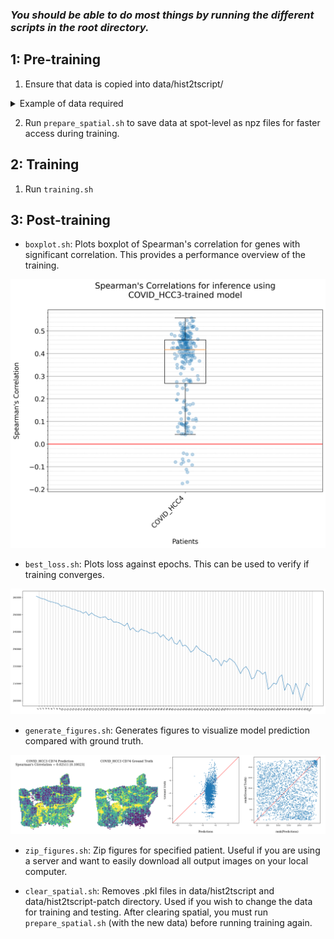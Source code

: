 ### *You should be able to do most things by running the different scripts in the root directory.*

1: Pre-training
---------------

1. Ensure that data is copied into data/hist2tscript/
<details>
    <summary> Example of data required </summary>

    Requirements: 3 CSV/TSV files (compressed as gz) + HnE image. Using example of HCC1 (coded as BC30001, replicate C1):

    CSV/TSV files:
    --------------
        1. BC30001_C1_Coords.tsv.gz 
        2. BC30001_C1_stdata.tsv.gz
        3. spots_BC30001_C1.csv.gz

    HnE image:
    ----------
        [CASE 1] Using lower-res TIF file (around 4000px*4000px)

        If using lower-res TIF file , TIF image can be loaded directly by openslide. NOTE: Branch individual_window is not set up to do this. individual_window is for CASE 2 below.

        <CASE 2> Using full-res TIF file (around 40,000px by 40,000px)

        Openslide cannot load full-res TIF file. Tiling must be done prior to running the model, using the script `crop_to_spot.py` in utilities branch of this repo. Then, create the directory `HE_BC30001_C1` and copy tiled TIFs inside.

    Example file tree
    -----------------
        [CASE 1]

        data
        ├── hist2tscript
        |   ├── BC30001_C1_Coords.tsv.gz
        |   ├── BC30001_C1_stdata.tsv.gz
        |   ├── spots_BC30001_C1.csv.gz
        |   └── HE_BC30001_C1.tif

        [CASE 2]

        data
        ├── hist2tscript
        |   ├── BC30001_C1_Coords.tsv.gz
        |   ├── BC30001_C1_stdata.tsv.gz
        |   ├── spots_BC30001_C1.csv.gz
        |   ├── HE_BC30001_C1
        |   |   ├── BC30001_11_11.tif
        |   |   ├── BC30001_11_13.tif
        |   |   ├── BC30001_11_15.tif
        ...
        |   |   ├── BC30001_117_37.tif
        |   |   ├── BC30001_117_39.tif
        |   |   └── BC30001_117_41.tif
                <3043 TIF files corresponding to 3043 in-tissue spots>

</details>

2. Run `prepare_spatial.sh` to save data at spot-level as npz files for faster access during training.


2: Training
-----------
1. Run `training.sh` 


3: Post-training
----------------
- `boxplot.sh`: Plots boxplot of Spearman's correlation for genes with significant correlation. This provides a performance overview of the training.

![boxplot](./readme_images/boxplot.png)

- `best_loss.sh`: Plots loss against epochs. This can be used to verify if training converges.

![best_loss](./readme_images/best_loss.png)

- `generate_figures.sh`: Generates figures to visualize model prediction compared with ground truth.

![generate_figures](./readme_images/generate_figures.png)

- `zip_figures.sh`: Zip figures for specified patient. Useful if you are using a server and want to easily download all output images on your local computer.

- `clear_spatial.sh`: Removes .pkl files in data/hist2tscript and data/hist2tscript-patch directory. Used if you wish to change the data for training and testing. After clearing spatial, you must run `prepare_spatial.sh` (with the new data) before running training again.